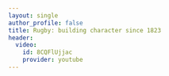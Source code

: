```yaml
---
layout: single
author_profile: false
title: Rugby: building character since 1823
header:
  video:
    id: 8CQFlUjjac
    provider: youtube
---
```




